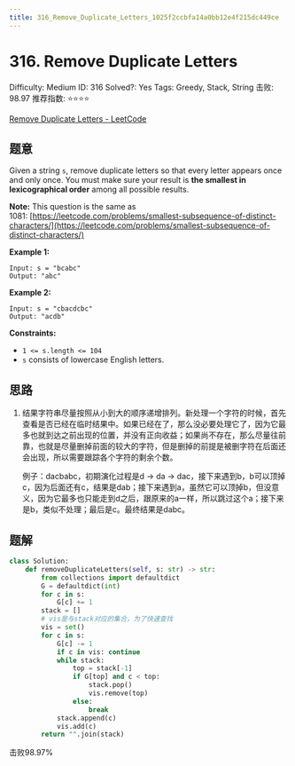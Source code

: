 ```yaml
---
title: 316_Remove_Duplicate_Letters_1025f2ccbfa14a0bb12e4f215dc449ce
---
```


# 316. Remove Duplicate Letters

Difficulty: Medium
ID: 316
Solved?: Yes
Tags: Greedy, Stack, String
击败: 98.97
推荐指数: ⭐⭐⭐⭐

[Remove Duplicate Letters - LeetCode](https://leetcode.com/problems/remove-duplicate-letters/)

## 题意

Given a string `s`, remove duplicate letters so that every letter appears once and only once. You must make sure your result is **the smallest in lexicographical order** among all possible results.

**Note:** This question is the same as 1081: [https://leetcode.com/problems/smallest-subsequence-of-distinct-characters/](https://leetcode.com/problems/smallest-subsequence-of-distinct-characters/)

**Example 1:**

```
Input: s = "bcabc"
Output: "abc"

```

**Example 2:**

```
Input: s = "cbacdcbc"
Output: "acdb"

```

**Constraints:**

- `1 <= s.length <= 104`
- `s` consists of lowercase English letters.

## 思路

1. 结果字符串尽量按照从小到大的顺序递增排列。新处理一个字符的时候，首先查看是否已经在临时结果中。如果已经在了，那么没必要处理它了，因为它最多也就到达之前出现的位置，并没有正向收益；如果尚不存在，那么尽量往前靠，也就是尽量删掉前面的较大的字符，但是删掉的前提是被删字符在后面还会出现，所以需要跟踪各个字符的剩余个数。
    
    例子：dacbabc，初期演化过程是d → da → dac，接下来遇到b，b可以顶掉c，因为后面还有c，结果是dab；接下来遇到a，虽然它可以顶掉b，但没意义，因为它最多也只能走到d之后，跟原来的a一样，所以跳过这个a；接下来是b，类似不处理；最后是c。最终结果是dabc。
    

## 题解

```python
class Solution:
    def removeDuplicateLetters(self, s: str) -> str:
        from collections import defaultdict
        G = defaultdict(int)
        for c in s:
            G[c] += 1
        stack = []
        # vis是与stack对应的集合，为了快速查找
        vis = set()
        for c in s:
            G[c] -= 1
            if c in vis: continue
            while stack:
                top = stack[-1]
                if G[top] and c < top:
                    stack.pop()
                    vis.remove(top)
                else:
                    break
            stack.append(c)
            vis.add(c)
        return "".join(stack)
```

击败98.97%